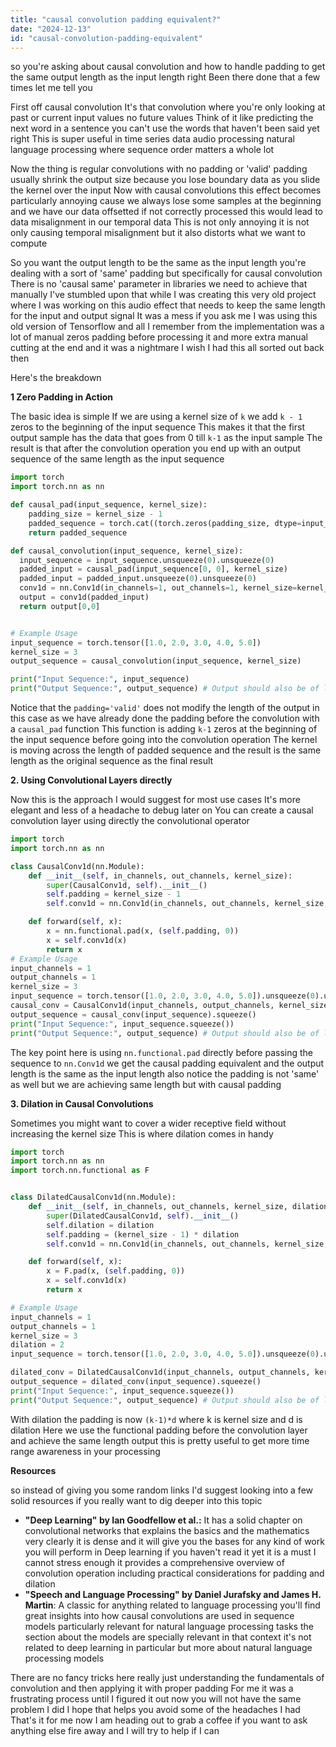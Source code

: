 ```yaml
---
title: "causal convolution padding equivalent?"
date: "2024-12-13"
id: "causal-convolution-padding-equivalent"
---
```


 so you're asking about causal convolution and how to handle padding to get the same output length as the input length right Been there done that a few times let me tell you

First off causal convolution It's that convolution where you're only looking at past or current input values no future values Think of it like predicting the next word in a sentence you can't use the words that haven't been said yet right This is super useful in time series data audio processing natural language processing where sequence order matters a whole lot

Now the thing is regular convolutions with no padding or 'valid' padding usually shrink the output size because you lose boundary data as you slide the kernel over the input Now with causal convolutions this effect becomes particularly annoying cause we always lose some samples at the beginning and we have our data offsetted if not correctly processed this would lead to data misalignment in our temporal data This is not only annoying it is not only causing temporal misalignment but it also distorts what we want to compute

So you want the output length to be the same as the input length you're dealing with a sort of 'same' padding but specifically for causal convolution There is no 'causal same' parameter in libraries we need to achieve that manually I've stumbled upon that while I was creating this very old project where I was working on this audio effect that needs to keep the same length for the input and output signal It was a mess if you ask me I was using this old version of Tensorflow and all I remember from the implementation was a lot of manual zeros padding before processing it and more extra manual cutting at the end and it was a nightmare I wish I had this all sorted out back then

Here's the breakdown

**1 Zero Padding in Action**

The basic idea is simple If we are using a kernel size of `k` we add `k - 1` zeros to the beginning of the input sequence This makes it that the first output sample has the data that goes from 0 till `k-1` as the input sample The result is that after the convolution operation you end up with an output sequence of the same length as the input sequence

```python
import torch
import torch.nn as nn

def causal_pad(input_sequence, kernel_size):
    padding_size = kernel_size - 1
    padded_sequence = torch.cat((torch.zeros(padding_size, dtype=input_sequence.dtype), input_sequence), dim=0)
    return padded_sequence

def causal_convolution(input_sequence, kernel_size):
  input_sequence = input_sequence.unsqueeze(0).unsqueeze(0)
  padded_input = causal_pad(input_sequence[0, 0], kernel_size)
  padded_input = padded_input.unsqueeze(0).unsqueeze(0)
  conv1d = nn.Conv1d(in_channels=1, out_channels=1, kernel_size=kernel_size, padding='valid')
  output = conv1d(padded_input)
  return output[0,0]


# Example Usage
input_sequence = torch.tensor([1.0, 2.0, 3.0, 4.0, 5.0])
kernel_size = 3
output_sequence = causal_convolution(input_sequence, kernel_size)

print("Input Sequence:", input_sequence)
print("Output Sequence:", output_sequence) # Output should also be of length 5
```

Notice that the `padding='valid'` does not modify the length of the output in this case as we have already done the padding before the convolution with a `causal_pad` function This function is adding `k-1` zeros at the beginning of the input sequence before going into the convolution operation The kernel is moving across the length of padded sequence and the result is the same length as the original sequence as the final result

**2. Using Convolutional Layers directly**

Now this is the approach I would suggest for most use cases It's more elegant and less of a headache to debug later on You can create a causal convolution layer using directly the convolutional operator

```python
import torch
import torch.nn as nn

class CausalConv1d(nn.Module):
    def __init__(self, in_channels, out_channels, kernel_size):
        super(CausalConv1d, self).__init__()
        self.padding = kernel_size - 1
        self.conv1d = nn.Conv1d(in_channels, out_channels, kernel_size, padding='valid')

    def forward(self, x):
        x = nn.functional.pad(x, (self.padding, 0))
        x = self.conv1d(x)
        return x
# Example Usage
input_channels = 1
output_channels = 1
kernel_size = 3
input_sequence = torch.tensor([1.0, 2.0, 3.0, 4.0, 5.0]).unsqueeze(0).unsqueeze(0)
causal_conv = CausalConv1d(input_channels, output_channels, kernel_size)
output_sequence = causal_conv(input_sequence).squeeze()
print("Input Sequence:", input_sequence.squeeze())
print("Output Sequence:", output_sequence) # Output should also be of length 5
```

The key point here is using `nn.functional.pad` directly before passing the sequence to `nn.Conv1d` we get the causal padding equivalent and the output length is the same as the input length also notice the padding is not 'same' as well but we are achieving same length but with causal padding

**3. Dilation in Causal Convolutions**

Sometimes you might want to cover a wider receptive field without increasing the kernel size This is where dilation comes in handy

```python
import torch
import torch.nn as nn
import torch.nn.functional as F


class DilatedCausalConv1d(nn.Module):
    def __init__(self, in_channels, out_channels, kernel_size, dilation):
        super(DilatedCausalConv1d, self).__init__()
        self.dilation = dilation
        self.padding = (kernel_size - 1) * dilation
        self.conv1d = nn.Conv1d(in_channels, out_channels, kernel_size, padding='valid', dilation=dilation)

    def forward(self, x):
        x = F.pad(x, (self.padding, 0))
        x = self.conv1d(x)
        return x

# Example Usage
input_channels = 1
output_channels = 1
kernel_size = 3
dilation = 2
input_sequence = torch.tensor([1.0, 2.0, 3.0, 4.0, 5.0]).unsqueeze(0).unsqueeze(0)

dilated_conv = DilatedCausalConv1d(input_channels, output_channels, kernel_size, dilation)
output_sequence = dilated_conv(input_sequence).squeeze()
print("Input Sequence:", input_sequence.squeeze())
print("Output Sequence:", output_sequence) # Output should also be of length 5
```

With dilation the padding is now `(k-1)*d` where k is kernel size and d is dilation Here we use the functional padding before the convolution layer and achieve the same length output this is pretty useful to get more time range awareness in your processing

**Resources**

 so instead of giving you some random links I'd suggest looking into a few solid resources if you really want to dig deeper into this topic

*   **"Deep Learning" by Ian Goodfellow et al.:** It has a solid chapter on convolutional networks that explains the basics and the mathematics very clearly it is dense and it will give you the bases for any kind of work you will perform in Deep learning if you haven't read it yet it is a must I cannot stress enough it provides a comprehensive overview of convolution operation including practical considerations for padding and dilation
*   **"Speech and Language Processing" by Daniel Jurafsky and James H. Martin**: A classic for anything related to language processing you'll find great insights into how causal convolutions are used in sequence models particularly relevant for natural language processing tasks the section about the models are specially relevant in that context it's not related to deep learning in particular but more about natural language processing models

There are no fancy tricks here really just understanding the fundamentals of convolution and then applying it with proper padding For me it was a frustrating process until I figured it out now you will not have the same problem I did I hope that helps you avoid some of the headaches I had That's it for me now I am heading out to grab a coffee if you want to ask anything else fire away and I will try to help if I can

